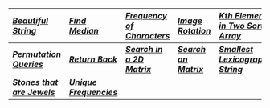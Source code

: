 |[_Beautiful String_](Solution/Beautiful_String.py)|[_Find Median_](Solution/Find_Median.py)|[_Frequency of Characters_](Solution/Frequency_of_characters.py)|[_Image Rotation_](Solution/Image_Rotation.py)|[_Kth Element in Two Sorted Array_](Solution/Kth_Element_in_Two_Sorted_Array.py)| 
|:---|:---|:---|:---|:---|
|**[_Permutation Queries_ ](Solution/Permutation_Queries.py)**|**[_Return Back_ ](Solution/Return_Back.py)**|**[_Search in a 2D Matrix_](Solution/Search_in_a_2D_matrix.py)**|**[_Search on Matrix_](Solution/Search_on_Matrix.py)**|**[_Smallest Lexicographic String_](Solution/Smallest_Lexicographic_String.py)**|
|**[_Stones that are Jewels_](Solution/Stones_that_are_Jewels.py)**|**[_Unique Frequencies_](Solution/Unique_Frequencies.py)**|  
